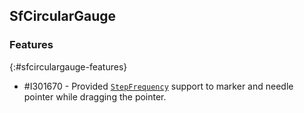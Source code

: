 ## SfCircularGauge

### Features
{:#sfcirculargauge-features}

* \#I301670 - Provided [`StepFrequency`](https://help.syncfusion.com/cr/xamarin-ios/Syncfusion.SfGauge.iOS.SFNeedlePointer.html#Syncfusion_SfGauge_iOS_SFNeedlePointer_StepFrequency) support to marker and needle pointer while dragging the pointer.